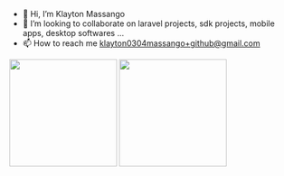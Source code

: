 - 👋 Hi, I’m Klayton Massango
- 💞️ I’m looking to collaborate on laravel projects, sdk projects, mobile apps, desktop softwares ...
- 📫 How to reach me klayton0304massango+github@gmail.com


<div>
  <img height="190em" src="https://github-readme-stats.vercel.app/api?username=Klayton258&show_icons=true&theme=dark&include_all_commits=true&count_private=true" />
  <img height="190em" src="https://github-readme-stats.vercel.app/api/top-langs/?username=Klayton258&layout=compact&langs_count=7&theme=dark"/>
</div>

